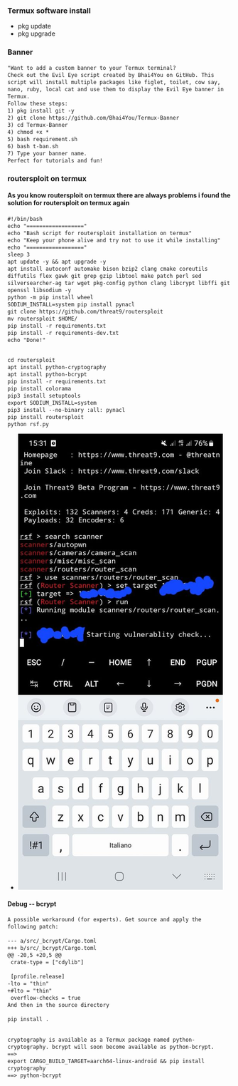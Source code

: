 ### Termux software install
* pkg update
* pkg upgrade
### Banner
```
"Want to add a custom banner to your Termux terminal?
Check out the Evil Eye script created by Bhai4You on GitHub. This script will install multiple packages like figlet, toilet, cow say, nano, ruby, local cat and use them to display the Evil Eye banner in Termux.
Follow these steps:
1) pkg install git -y
2) git clone https://github.com/Bhai4You/Termux-Banner
3) cd Termux-Banner
4) chmod +x *
5) bash requirement.sh
6) bash t-ban.sh
7) Type your banner name.
Perfect for tutorials and fun!
```
### routersploit on termux 
#### As you know routersploit on termux there are always problems i found the solution for routersploit on termux again
```
#!/bin/bash
echo "=================="
echo "Bash script for routersploit installation on termux"
echo "Keep your phone alive and try not to use it while installing"
echo "=================="
sleep 3
apt update -y && apt upgrade -y
apt install autoconf automake bison bzip2 clang cmake coreutils diffutils flex gawk git grep gzip libtool make patch perl sed silversearcher-ag tar wget pkg-config python clang libcrypt libffi git openssl libsodium -y
python -m pip install wheel
SODIUM_INSTALL=system pip install pynacl
git clone https://github.com/threat9/routersploit
mv routersploit $HOME/
pip install -r requirements.txt
pip install -r requirements-dev.txt
echo "Done!"
```
##
```
cd routersploit
apt install python-cryptography
apt install python-bcrypt
pip install -r requirements.txt
pip install colorama
pip3 install setuptools
export SODIUM_INSTALL=system
pip3 install --no-binary :all: pynacl
pip install routersploit
python rsf.py
```
* ![routerspolit](https://github.com/jumbokh/Network-class/blob/main/routerspolit.jpg)
####
#### Debug -- bcrypt
```
A possible workaround (for experts). Get source and apply the following patch:

--- a/src/_bcrypt/Cargo.toml
+++ b/src/_bcrypt/Cargo.toml
@@ -20,5 +20,5 @@
 crate-type = ["cdylib"]
 
 [profile.release]
-lto = "thin"
+#lto = "thin"
 overflow-checks = true
And then in the source directory

pip install .
```
##
```
cryptography is available as a Termux package named python-cryptography. bcrypt will soon become available as python-bcrypt.
==>
export CARGO_BUILD_TARGET=aarch64-linux-android && pip install cryptography
==> python-bcrypt
```
